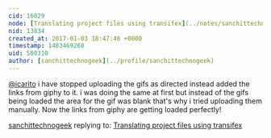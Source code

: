 ```yaml
---
cid: 16029
node: [Translating project files using transifex](../notes/sanchittechnogeek/01-03-2017/translating-project-files-using-transifex)
nid: 13834
created_at: 2017-01-03 18:47:48 +0000
timestamp: 1483469268
uid: 500310
author: [sanchittechnogeek](../profile/sanchittechnogeek)
---
```


[@icarito](/profile/icarito) i have stopped uploading the gifs as directed instead added the links from giphy to it.
i was doing the same at first but  instead of the gifs being loaded the area for the gif was blank that's why i tried uploading them manually. Now the links from giphy are getting loaded perfectly!

[sanchittechnogeek](../profile/sanchittechnogeek) replying to: [Translating project files using transifex](../notes/sanchittechnogeek/01-03-2017/translating-project-files-using-transifex)

